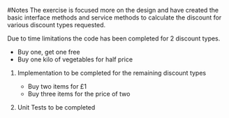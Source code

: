 #Notes
The exercise is focused more on the design and have created the basic 
interface methods and service methods to calculate the discount for various
 discount types requested.
 
 Due to time limitations the code has been completed for 2 discount types.
 
 - Buy one, get one free
 - Buy one kilo of vegetables for half price

1. Implementation  to be completed for the remaining discount types
     - Buy two items for £1
     - Buy three items for the price of two

2. Unit Tests to be completed


